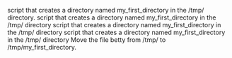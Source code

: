 script that creates a directory named my_first_directory in the /tmp/ directory.
script that creates a directory named my_first_directory in the /tmp/ directory
script that creates a directory named my_first_directory in the /tmp/ directory
script that creates a directory named my_first_directory in the /tmp/ directory
Move the file betty from /tmp/ to /tmp/my_first_directory.
